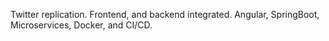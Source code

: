 Twitter replication. Frontend, and backend integrated. Angular, SpringBoot, Microservices, Docker, and CI/CD.
